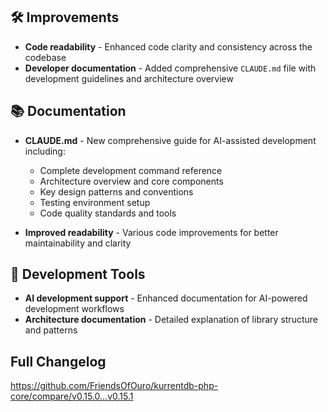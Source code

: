 ## 🛠️ Improvements

- **Code readability** - Enhanced code clarity and consistency across the codebase
- **Developer documentation** - Added comprehensive `CLAUDE.md` file with development guidelines and architecture overview

## 📚 Documentation

- **CLAUDE.md** - New comprehensive guide for AI-assisted development including:
  - Complete development command reference
  - Architecture overview and core components
  - Key design patterns and conventions
  - Testing environment setup
  - Code quality standards and tools

- **Improved readability** - Various code improvements for better maintainability and clarity

## 🔧 Development Tools

- **AI development support** - Enhanced documentation for AI-powered development workflows
- **Architecture documentation** - Detailed explanation of library structure and patterns

## Full Changelog

https://github.com/FriendsOfOuro/kurrentdb-php-core/compare/v0.15.0...v0.15.1